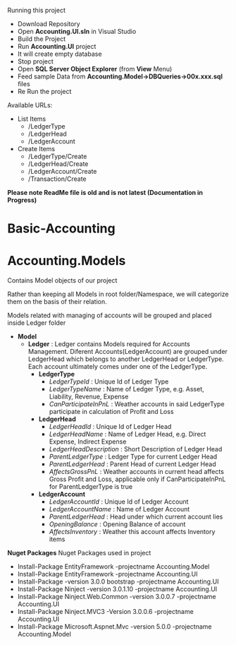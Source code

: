 Running this project

* Download Repository
* Open **Accounting.UI.sln** in Visual Studio
* Build the Project
* Run **Accounting.UI** project
* It will create empty database
* Stop project
* Open **SQL Server Object Explorer** (from **View** Menu)
* Feed sample Data from **Accounting.Model->DBQueries->00x.xxx.sql** files
* Re Run the project

Available URLs:

* List Items
  * /LedgerType
  * /LedgerHead
  * /LedgerAccount
* Create Items
  * /LedgerType/Create
  * /LedgerHead/Create
  * /LedgerAccount/Create
  * /Transaction/Create

**Please note ReadMe file is old and is not latest (Documentation in Progress)**

# Basic-Accounting

# Accounting.Models
Contains Model objects of our project

Rather than keeping all Models in root folder/Namespace, we will categorize them on the basis of their relation.

Models related with managing of accounts will be grouped and placed inside Ledger folder

* **Model**
  * **Ledger** : Ledger contains Models required for Accounts Management. Diferent Accounts(LedgerAccount) are grouped under LedgerHead which belongs to another LedgerHead or LedgerType. Each account ultimately comes under one of the LedgerType.
    * **LedgerType**
      * *LedgerTypeId* : Unique Id of Ledger Type
      * *LedgerTypeName* : Name of Ledger Type, e.g. Asset, Liability, Revenue, Expense
      * *CanParticipateInPnL* : Weather accounts in said LedgerType participate in calculation of Profit and Loss
    * **LedgerHead**
      * *LedgerHeadId* : Unique Id of Ledger Head
      * *LedgerHeadName* : Name of Ledger Head, e.g. Direct Expense, Indirect Expense
      * *LedgerHeadDescription* : Short Description of Ledger Head
      * *ParentLedgerType* : Ledger Type for current Ledger Head
      * *ParentLedgerHead* : Parent Head of current Ledger Head
      * *AffectsGrossPnL* : Weather accounts in current head affects Gross Profit and Loss, applicable only if CanParticipateInPnL for ParentLedgerType is true
    * **LedgerAccount**
      * *LedgerAccountId* : Unique Id of Ledger Account
      * *LedgerAccountName* : Name of Ledger Account
      * *ParentLedgerHead* : Head under which current account lies
      * *OpeningBalance* : Opening Balance of account
      * *AffectsInventory* : Weather this account affects Inventory items

**Nuget Packages** Nuget Packages used in project

* Install-Package EntityFramework -projectname Accounting.Model
* Install-Package EntityFramework -projectname Accounting.UI
* Install-Package -version 3.0.0 bootstrap -projectname Accounting.UI
* Install-Package Ninject -version 3.0.1.10 -projectname Accounting.UI
* Install-Package Ninject.Web.Common -version 3.0.0.7 -projectname Accounting.UI
* Install-Package Ninject.MVC3 -Version 3.0.0.6 -projectname Accounting.UI
* Install-Package Microsoft.Aspnet.Mvc -version 5.0.0 -projectname Accounting.Model
